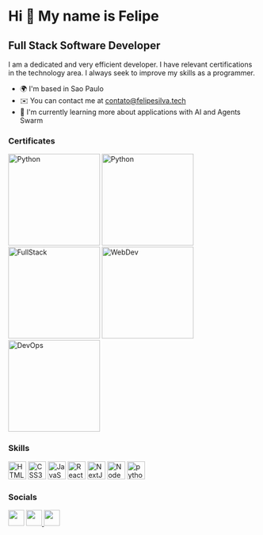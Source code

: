 Hi 👋 My name is Felipe
=======================

Full Stack Software Developer
-----------------------------

I am a dedicated and very efficient developer. I have relevant certifications in the technology area. I always seek to improve my skills as a programmer.

* 🌍  I'm based in Sao Paulo
* ✉️  You can contact me at [contato@felipesilva.tech](mailto:contato@felipesilva.tech)
* 🧠  I'm currently learning more about applications with AI and Agents Swarm

### Certificates

<p align="left">
<a href="https://courses.edx.org/certificates/b16d3caf284d4ea4834d0d498841604d?_gl=1*cefdsr*_ga*MjExMDg1OTQxMy4xNjkwNzQ0MDEz*_ga_D3KS4KMDT0*MTY5MTE1MDQ0MS4xMi4wLjE2OTExNTA0NDEuNjAuMC4w" target="_blank" rel="noreferrer"><img src="https://assets.zyrosite.com/cdn-cgi/image/format=auto,w=194,h=187,fit=crop/YBgEyWxyOWC5zP2j/broches-certificados-Yle2jgQgzDhoG6La.png" width="185" height="185" alt="Python" /></a>
<a href="https://www.coursera.org/account/accomplishments/professional-cert/4ZSXDWNT6D7Z" target="_blank" rel="noreferrer"><img src="https://assets.zyrosite.com/cdn-cgi/image/format=auto,w=173,h=182,fit=crop/YBgEyWxyOWC5zP2j/python-YZ9MQJbGKRt9BVOn.png" width="185" height="185" alt="Python" /></a>
<a href="https://www.coursera.org/account/accomplishments/specialization/59AWCNW9V99P" target="_blank" rel="noreferrer"><img src="https://assets.zyrosite.com/cdn-cgi/image/format=auto,w=179,h=182,fit=crop/YBgEyWxyOWC5zP2j/fullstack-YNqDbxyNoqIWypVZ.png" width="185" height="185" alt="FullStack" /></a>
<a href="https://www.coursera.org/account/accomplishments/verify/M5AK958ZW27L" target="_blank" rel="noreferrer"><img src="https://assets.zyrosite.com/cdn-cgi/image/format=auto,w=173,h=168,fit=crop/YBgEyWxyOWC5zP2j/meta-m7V29nwP4LSyrgMO.png" width="185" height="185" alt="WebDev" /></a>
<a href="https://www.coursera.org/account/accomplishments/verify/5E33JTQYMD68" target="_blank" rel="noreferrer"><img src="https://assets.zyrosite.com/cdn-cgi/image/format=auto,w=187,h=185,fit=crop/YBgEyWxyOWC5zP2j/devops-YX42V6aZeWHbB4R6.png" width="185" height="185" alt="DevOps" /></a>
</p>


### Skills

<p align="left">
<a href="https://developer.mozilla.org/en-US/docs/Glossary/HTML5" target="_blank" rel="noreferrer"><img src="https://raw.githubusercontent.com/danielcranney/readme-generator/main/public/icons/skills/html5-colored.svg" width="36" height="36" alt="HTML5" /></a>
<a href="https://www.w3.org/TR/CSS/#css" target="_blank" rel="noreferrer"><img src="https://raw.githubusercontent.com/danielcranney/readme-generator/main/public/icons/skills/css3-colored.svg" width="36" height="36" alt="CSS3" /></a>
<a href="https://developer.mozilla.org/en-US/docs/Web/JavaScript" target="_blank" rel="noreferrer"><img src="https://raw.githubusercontent.com/danielcranney/readme-generator/main/public/icons/skills/javascript-colored.svg" width="36" height="36" alt="JavaScript" /></a>
<a href="https://reactjs.org/" target="_blank" rel="noreferrer"><img src="https://raw.githubusercontent.com/danielcranney/readme-generator/main/public/icons/skills/react-colored.svg" width="36" height="36" alt="React" /></a>
<a href="https://nextjs.org/docs" target="_blank" rel="noreferrer"><img src="https://raw.githubusercontent.com/danielcranney/readme-generator/main/public/icons/skills/nextjs-colored.svg" width="36" height="36" alt="NextJs" /></a>
<a href="https://nodejs.org/en/" target="_blank" rel="noreferrer"><img src="https://raw.githubusercontent.com/danielcranney/readme-generator/main/public/icons/skills/nodejs-colored.svg" width="36" height="36" alt="NodeJS" /></a>
<a href="https://www.python.org/" target="_blank" rel="noreferrer"><img src="https://raw.githubusercontent.com/danielcranney/readme-generator/main/public/icons/skills/python-colored.svg" width="36" height="36" alt="python" /></a>
</p>

### Socials

<p align="left"> <a href="https://www.github.com/felipeOliveira-1" target="_blank" rel="noreferrer"><img src="https://raw.githubusercontent.com/danielcranney/readme-generator/main/public/icons/socials/github.svg" width="32" height="32" /></a> <a href="https://twitter.com/fs_tech_" target="_blank" rel="noreferrer"><img src="https://raw.githubusercontent.com/danielcranney/readme-generator/main/public/icons/socials/twitter.svg" width="32" height="32" /> <a href="https://www.linkedin.com/in/felipe-de-oliveira-s/" target="_blank" rel="noreferrer"><img src="https://raw.githubusercontent.com/danielcranney/readme-generator/main/public/icons/socials/linkedin.svg" width="32" height="32" /></a></p>


